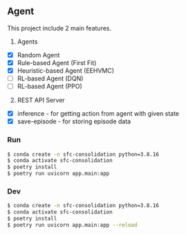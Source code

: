 ## Agent

This project include 2 main features.

1. Agents
  - [x] Random Agent
  - [x] Rule-based Agent (First Fit)
  - [x] Heuristic-based Agent (EEHVMC)
  - [ ] RL-based Agent (DQN)
  - [ ] RL-based Agent (PPO)
2. REST API Server
  - [x] inference     - for getting action from agent with given state
  - [x] save-episode  - for storing episode data

### Run

```bash
$ conda create -n sfc-consolidation python=3.8.16
$ conda activate sfc-consolidation
$ poetry install
$ poetry run uvicorn app.main:app
```


### Dev

```bash
$ conda create -n sfc-consolidation python=3.8.16
$ conda activate sfc-consolidation
$ poetry install
$ poetry run uvicorn app.main:app --reload
```
